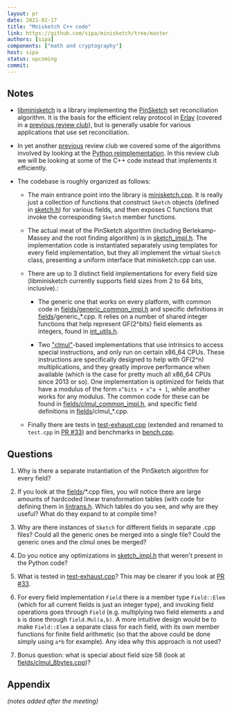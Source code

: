 ```yaml
---
layout: pr
date: 2021-02-17
title: "Mnisketch C++ code"
link: https://github.com/sipa/minisketch/tree/master
authors: [sipa]
components: ["math and cryptography"]
host: sipa
status: upcoming
commit:
---
```


## Notes

- [libminisketch](https://github.com/sipa/minisketch) is a library implementing
  the [PinSketch](https://www.cs.bu.edu/~reyzin/code/fuzzy.html) set reconciliation algorithm.
  It is the basis for the efficient relay protocol in
  [Erlay](https://arxiv.org/abs/1905.10518) (covered in a [previous review
  club](https://bitcoincore.reviews/18261)), but is generally usable for various
  applications that use set reconciliation.

- In yet another [previous](https://bitcoincore.reviews/minisketch-26-2) review club we covered
  some of the algorithms involved by looking at the
  [Python reimplementation](https://github.com/sipa/minisketch/blob/master/tests/pyminisketch.py).
  In this review club we will be looking at some of the C++ code instead that implements it
  efficiently.

- The codebase is roughly organized as follows:

  - The main entrance point into the library is
    [minisketch.cpp](https://github.com/sipa/minisketch/blob/master/src/minisketch.cpp).
    It is really just a collection of functions that construct `Sketch` objects (defined
    in [sketch.h](https://github.com/sipa/minisketch/blob/master/src/sketch.h)) for
    various fields, and then exposes C functions that invoke the corresponding `Sketch`
    member functions.

  - The actual meat of the PinSketch algorithm (including Berlekamp-Massey and the root
    finding algorithm) is in
    [sketch_impl.h](https://github.com/sipa/minisketch/blob/master/src/sketch_impl.h).
    The implementation code is instantiated separately using templates for every field
    implementation, but they all implement the virtual `Sketch` class, presenting a
    uniform interface that minisketch.cpp can use.

  - There are up to 3 distinct field implementations for every field size (libminisketch
    currently supports field sizes from 2 to 64 bits, inclusive).:

    - The generic one that works on every platform, with common code in
      [fields/generic_common_impl.h](https://github.com/sipa/minisketch/blob/master/src/fields/generic_common_impl.h)
      and specific definitions in [fields](https://github.com/sipa/minisketch/blob/master/src/fields)/generic_*.cpp.
      It relies on a number of shared integer functions that help represent GF(2^bits) field elements
      as integers, found in [int_utils.h](https://github.com/sipa/minisketch/blob/master/src/int_utils).

    - Two ["clmul"](https://en.wikipedia.org/wiki/CLMUL_instruction_set)-based implementations that use
      intrinsics to access special instructions, and only run on certain x86_64 CPUs. These instructions
      are specifically designed to help with GF(2^n) multiplications, and they greatly improve performance
      when available (which is the case for pretty much all x86_64 CPUs since 2013 or so).
      One implementation is optimized for fields that have a modulus of the form `x^bits + x^a + 1`,
      while another works for any modulus. The common code for these can be found in
      [fields/clmul_common_impl.h](https://github.com/sipa/minisketch/blob/master/src/fields/clmul_common_impl.h),
      and specific field definitions in [fields](https://github.com/sipa/minisketch/blob/master/src/fields)/clmul_*.cpp.

  - Finally there are tests in [test-exhaust.cpp](https://github.com/sipa/minisketch/blob/master/src/test-exhaust.cpp)
    (extended and renamed to `test.cpp` in [PR #33](https://github.com/sipa/minisketch/pull/33))
    and benchmarks in [bench.cpp](https://github.com/sipa/minisketch/blob/master/src/bench.cpp).

## Questions

1. Why is there a separate instantiation of the PinSketch algorithm for every field?

2. If you look at the [fields](https://github.com/sipa/minisketch/blob/master/src/fields)/*.cpp files,
   you will notice there are large amounts of hardcoded linear transformation tables (with code for
   defining them in [lintrans.h](https://github.com/sipa/minisketch/blob/master/src/lintrans.h).
   Which tables do you see, and why are they useful? What do they expand to at compile time?

3. Why are there instances of `Sketch` for different fields in separate .cpp files? Could all the
   generic ones be merged into a single file? Could the generic ones and the clmul ones be merged?

4. Do you notice any optimizations in [sketch_impl.h](https://github.com/sipa/minisketch/blob/master/src/sketch_impl.h)
   that weren't present in the Python code?

5. What is tested in [test-exhaust.cpp](https://github.com/sipa/minisketch/blob/master/src/test-exhaust.cpp)?
   This may be clearer if you look at [PR #33](https://github.com/sipa/minisketch/pull/33).

6. For every field implementation `Field` there is a member type `Field::Elem` (which for all current
   fields is just an integer type), and invoking field operations goes through `Field` (e.g. multiplying
   two field elements `a` and `b` is done through `field.Mul(a,b)`. A more intuitive design would be
   to make `Field::Elem` a separate class for each field, with its own member functions for finite field
   arithmetic (so that the above could be done simply using `a*b` for example). Any idea why this approach
   is not used?

7. Bonus question: what is special about field size 58 (look at
   [fields/clmul_8bytes.cpp](https://github.com/sipa/minisketch/blob/master/src/fields/clmul_8bytes.cpp))?

## Appendix

_(notes added after the meeting)_

